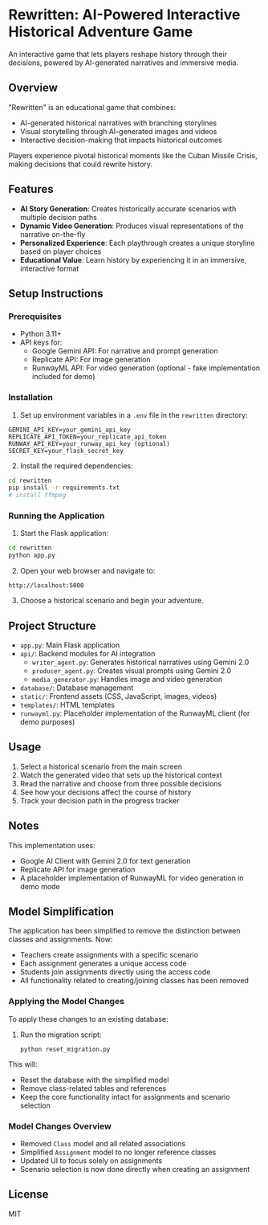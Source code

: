 # Rewritten: AI-Powered Interactive Historical Adventure Game

An interactive game that lets players reshape history through their decisions, powered by AI-generated narratives and immersive media.

## Overview

"Rewritten" is an educational game that combines:
- AI-generated historical narratives with branching storylines
- Visual storytelling through AI-generated images and videos
- Interactive decision-making that impacts historical outcomes

Players experience pivotal historical moments like the Cuban Missile Crisis, making decisions that could rewrite history.

## Features

- **AI Story Generation**: Creates historically accurate scenarios with multiple decision paths
- **Dynamic Video Generation**: Produces visual representations of the narrative on-the-fly
- **Personalized Experience**: Each playthrough creates a unique storyline based on player choices
- **Educational Value**: Learn history by experiencing it in an immersive, interactive format

## Setup Instructions

### Prerequisites

- Python 3.11+
- API keys for:
  - Google Gemini API: For narrative and prompt generation
  - Replicate API: For image generation
  - RunwayML API: For video generation (optional - fake implementation included for demo)

### Installation

1. Set up environment variables in a `.env` file in the `rewritten` directory:

```
GEMINI_API_KEY=your_gemini_api_key
REPLICATE_API_TOKEN=your_replicate_api_token
RUNWAY_API_KEY=your_runway_api_key (optional)
SECRET_KEY=your_flask_secret_key
```

2. Install the required dependencies:

```bash
cd rewritten
pip install -r requirements.txt
# install ffmpeg
```

### Running the Application

1. Start the Flask application:

```bash
cd rewritten
python app.py
```

2. Open your web browser and navigate to:

```
http://localhost:5000
```

3. Choose a historical scenario and begin your adventure.

## Project Structure

- `app.py`: Main Flask application
- `api/`: Backend modules for AI integration
  - `writer_agent.py`: Generates historical narratives using Gemini 2.0
  - `producer_agent.py`: Creates visual prompts using Gemini 2.0
  - `media_generator.py`: Handles image and video generation
- `database/`: Database management
- `static/`: Frontend assets (CSS, JavaScript, images, videos)
- `templates/`: HTML templates
- `runwayml.py`: Placeholder implementation of the RunwayML client (for demo purposes)

## Usage

1. Select a historical scenario from the main screen
2. Watch the generated video that sets up the historical context
3. Read the narrative and choose from three possible decisions
4. See how your decisions affect the course of history
5. Track your decision path in the progress tracker

## Notes

This implementation uses:
- Google AI Client with Gemini 2.0 for text generation
- Replicate API for image generation
- A placeholder implementation of RunwayML for video generation in demo mode

## Model Simplification

The application has been simplified to remove the distinction between classes and assignments. Now:

- Teachers create assignments with a specific scenario
- Each assignment generates a unique access code
- Students join assignments directly using the access code
- All functionality related to creating/joining classes has been removed

### Applying the Model Changes

To apply these changes to an existing database:

1. Run the migration script:
   ```
   python reset_migration.py
   ```

This will:
- Reset the database with the simplified model
- Remove class-related tables and references
- Keep the core functionality intact for assignments and scenario selection

### Model Changes Overview

- Removed `Class` model and all related associations
- Simplified `Assignment` model to no longer reference classes
- Updated UI to focus solely on assignments
- Scenario selection is now done directly when creating an assignment

## License

MIT 
